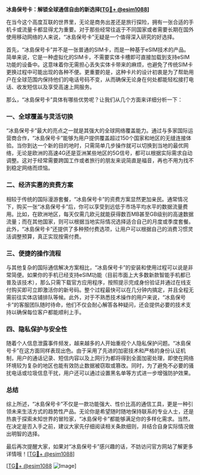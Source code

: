 **冰島保号卡：解锁全球通信自由的新选择[[TG💪+ @esim1088](https://t.me/s/esim1088)]**

在当今这个高度互联的世界里，无论是商务出差还是旅行探险，拥有一张合适的手机卡或流量卡都显得尤为重要。对于那些经常往返于不同国家或者需要长期在国外使用移动网络的人来说，“冰島保号卡”无疑是一个值得深入研究的好选择。

首先，“冰島保号卡”并不是一张普通的SIM卡，而是一种基于eSIM技术的产品。简单来说，它是一种虚拟化的SIM卡，不需要实体卡槽即可直接加载到支持eSIM功能的设备中。这意味着你无需担心丢失实体卡带来的麻烦，也避免了传统SIM卡更换过程中可能出现的各种不便。更重要的是，这种卡片的设计初衷是为了帮助用户在全球范围内保持他们的电话号码不变，从而确保无论身在何处都能轻松接打电话、收发短信以及享受高速上网服务。

那么，“冰島保号卡”具体有哪些优势呢？让我们从几个方面来详细分析一下：

### 一、全球覆盖与灵活切换

“冰島保号卡”最大的亮点之一就是其强大的全球网络覆盖能力。通过与多家国际运营商合作，“冰島保号卡”能够为用户提供覆盖超过150个国家和地区的无缝连接体验。当你到达一个新的目的地时，只需简单几步操作就可以切换到当地的最优网络，无论是欧洲的高速4G还是亚洲某些地区的5G信号，都可以根据实际需求自动调整。这对于经常需要跨国工作或者旅行的朋友来说简直是福音，再也不用为找不到稳定网络而烦恼。

### 二、经济实惠的资费方案

相较于传统的国际漫游套餐，“冰島保号卡”的资费方案显然更加亲民。通常情况下，购买一张“冰島保号卡”后，你可以享受到远低于市场平均水平的数据流量费用。比如，在欧洲地区，每天仅需几欧元就能获得数百MB甚至GB级别的高速数据流量；而在其他国家，则可以根据当地实际情况选择适合自己的月度或季度套餐。此外，“冰島保号卡”还提供了多种预付费选项，让用户可以根据自己的消费习惯灵活调整预算，真正实现按需付费。

### 三、便捷的操作流程

与其他复杂的国际通信解决方案相比，“冰島保号卡”的安装和使用过程可以说是非常简便。如果你的手机已经支持eSIM功能（目前市面上大多数新款智能手机都已普及该技术），那么只需下载官方应用程序，按照提示完成身份验证并通过在线支付购买即可立即激活你的新号码。整个过程最快可以在几分钟内搞定，并且全程无需前往实体店铺排队等候。此外，对于不熟悉技术操作的用户来说，“冰島保号卡”的客服团队随时待命，他们不仅会耐心解答各种疑问，还会提供必要的技术支持以确保每位客户都能顺利上手。

### 四、隐私保护与安全性

随着个人信息泄露事件频发，越来越多的人开始重视个人隐私保护问题。“冰島保号卡”在这方面同样表现出色。由于采用了先进的加密技术和严格的身份认证机制，用户的通话记录、短信内容以及上网行为都将得到全面加密处理，即使在网络环境较为复杂的地区也能有效防止数据被窃取或篡改。同时，为了避免不必要的骚扰电话或垃圾信息干扰，用户还可以通过设置黑名单等方式进一步增强防护效果。

### 总结

综上所述，“冰島保号卡”不仅是一款功能强大、性价比高的通信工具，更是一种引领未来生活方式的趋势性产品。无论你是希望随时随地保持联系的专业人士，还是热衷于探索未知世界的冒险家，“冰島保号卡”都能够满足你的多样化需求。当然，在决定是否入手之前，建议大家先仔细阅读相关条款细则，并结合自身实际情况做出明智的选择。

最后再次提醒大家，如果对“冰島保号卡”感兴趣的话，不妨访问官方网站了解更多详情哦！[[TG💪+ @esim1088](https://t.me/s/esim1088)] 

[[TG💪+ @esim1088](https://t.me/s/esim1088) ![Image](https://i.postimg.cc/4NQfJmqS/Snipaste-2025-05-13-00-14-12.png)]
